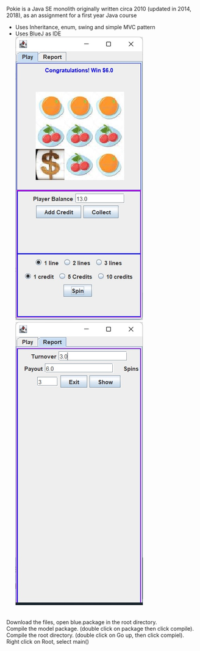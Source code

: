 Pokie is a Java SE monolith originally written circa 2010 (updated in 2014, 2018), as an assignment for a first year Java course
- Uses Inheritance, enum, swing and simple MVC pattern
- Uses BlueJ as IDE <br>
![Pokie](/Pokie.jpg?raw=true "Pokie GUI")
![PokieStats](/PokieStats.jpg?raw=true "Pokie Stats")
<br>
Download the files, open blue.package in the root directory. <br>
Compile the model package. (double click on package then click compile). <br>
Compile the root directory. (double click on Go up, then click compiel).<br>
Right click on Root, select main() <br>
